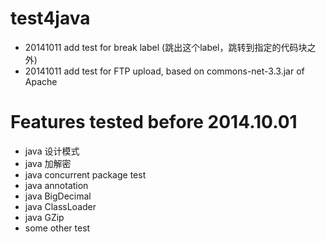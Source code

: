 test4java
=========

* 20141011 add test for break label (跳出这个label，跳转到指定的代码块之外)
* 20141011 add test for FTP upload, based on commons-net-3.3.jar of Apache

# Features tested before 2014.10.01
* java 设计模式
* java 加解密 
* java concurrent package test
* java annotation
* java BigDecimal
* java ClassLoader
* java GZip
* some other test
